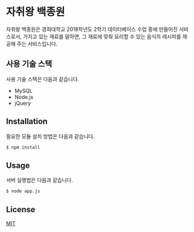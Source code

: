 # 자취왕 백종원

자취왕 백종원은 경희대학교 2018학년도 2학기 데이터베이스 수업 중에 만들어진 서비스로서, 가지고 있는 재료를 말하면, 그 재료에 맞춰 요리할 수 있는 음식의 레시피를 제공해 주는 서비스입니다.

## 사용 기술 스택

사용 기술 스택은 다음과 같습니다.
+ MySQL
+ Node.js
+ jQuery

## Installation
필요한 모듈 설치 방법은 다음과 같습니다.

```bash
$ npm install
```

## Usage

서버 실행법은 다음과 같습니다.

```bash
$ node app.js
```


## License
[MIT](https://choosealicense.com/licenses/mit/)
